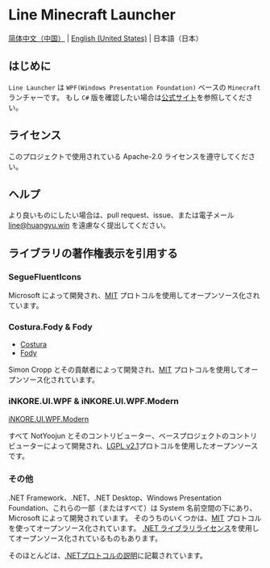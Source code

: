 # Line Minecraft Launcher

[简体中文（中国）](README.md) | [English (United States)](LineLauncher_en-us.md) | 日本語（日本）

## はじめに
`Line Launcher` は `WPF(Windows Presentation Foundation)` ベースの `Minecraft` ランチャーです。
もし `C#` 版を確認したい場合は[公式サイト](https://line.icecreamteam.win/)を参照してください。

## ライセンス
このプロジェクトで使用されている Apache-2.0 ライセンスを遵守してください。

## ヘルプ
より良いものにしたい場合は、pull request、issue、または電子メール <line@huangyu.win> を遠慮なく提出してください。

## ライブラリの著作権表示を引用する
### SegueFluentIcons
Microsoft によって開発され、[MIT](https://licenses.nuget.org/MIT) プロトコルを使用してオープンソース化されています。

### Costura.Fody & Fody
 - [Costura](https://github.com/Fody/Costura)
 - [Fody](https://github.com/Fody/Fody)

Simon Cropp とその貢献者によって開発され、[MIT](https://licenses.nuget.org/MIT) プロトコルを使用してオープンソース化されています。

### iNKORE.UI.WPF & iNKORE.UI.WPF.Modern
[iNKORE.UI.WPF.Modern](https://github.com/iNKORE-NET/UI.WPF.Modern/)

すべて NotYoojun とそのコントリビューター、ベースプロジェクトのコントリビューターによって開発され、[LGPL v2.1](https://www.gnu.org/licenses/old-licenses/lgpl-2.1.en.html)プロトコルを使用したオープンソースです。

### その他
.NET Framework、.NET、.NET Desktop、Windows Presentation Foundation、これらの一部（またはすべて）は System 名前空間の下にあり、Microsoft によって開発されています。
そのうちのいくつかは、[MIT](https://licenses.nuget.org/MIT) プロトコルを使ってオープンソース化されています。
[.NET ライブラリライセンス](https://dotnet.microsoft.com/en-us/dotnet_library_license.htm)を使用してオープンソース化されているものもあります。

そのほとんどは、[.NETプロトコルの説明](https://github.com/dotnet/core/blob/main/license-information.md)に記載されています。
